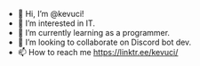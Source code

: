 - 👋 Hi, I’m @kevuci!
- 👀 I’m interested in IT.
- 🌱 I’m currently learning as a programmer.
- 💞️ I’m looking to collaborate on Discord bot dev.
- 📫 How to reach me https://linktr.ee/kevuci/

<!---
kevuci/kevuci is a ✨ special ✨ repository because its `README.md` (this file) appears on your GitHub profile.
You can click the Preview link to take a look at your changes.
--->
